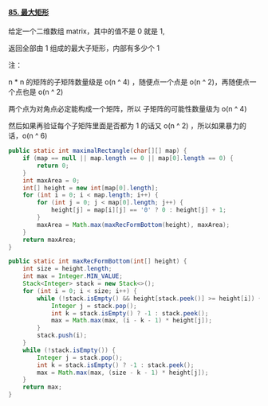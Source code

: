 #### [85. 最大矩形](https://leetcode.cn/problems/maximal-rectangle/)

给定一个二维数组 matrix，其中的值不是 0 就是 1,

返回全部由 1 组成的最大子矩形，内部有多少个 1



注：

n * n 的矩阵的子矩阵数量级是 o(n ^ 4) ，随便点一个点是 o(n ^ 2)，再随便点一个点也是 o(n ^ 2)

两个点为对角点必定能构成一个矩阵，所以 子矩阵的可能性数量级为 o(n ^ 4)



然后如果再验证每个子矩阵里面是否都为 1 的话又 o(n ^ 2) ，所以如果暴力的话，o(n ^ 6)



```java
public static int maximalRectangle(char[][] map) {
    if (map == null || map.length == 0 || map[0].length == 0) {
        return 0;
    }
    int maxArea = 0;
    int[] height = new int[map[0].length];
    for (int i = 0; i < map.length; i++) {
        for (int j = 0; j < map[0].length; j++) {
            height[j] = map[i][j] == '0' ? 0 : height[j] + 1;
        }
        maxArea = Math.max(maxRecFormBottom(height), maxArea);
    }
    return maxArea;
}

public static int maxRecFormBottom(int[] height) {
    int size = height.length;
    int max = Integer.MIN_VALUE;
    Stack<Integer> stack = new Stack<>();
    for (int i = 0; i < size; i++) {
        while (!stack.isEmpty() && height[stack.peek()] >= height[i]) {
            Integer j = stack.pop();
            int k = stack.isEmpty() ? -1 : stack.peek();
            max = Math.max(max, (i - k - 1) * height[j]);
        }
        stack.push(i);
    }
    while (!stack.isEmpty()) {
        Integer j = stack.pop();
        int k = stack.isEmpty() ? -1 : stack.peek();
        max = Math.max(max, (size - k - 1) * height[j]);
    }
    return max;
}
```



